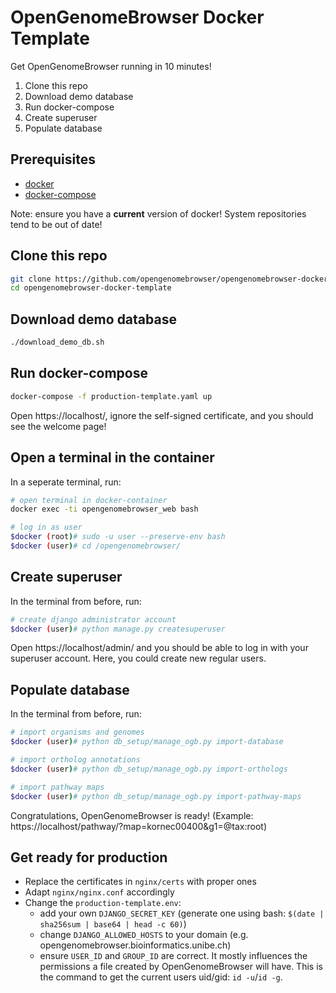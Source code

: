 # OpenGenomeBrowser Docker Template

Get OpenGenomeBrowser running in 10 minutes!

1. Clone this repo
1. Download demo database
1. Run docker-compose
1. Create superuser
1. Populate database

## Prerequisites

- [docker](https://docs.docker.com/get-docker/)
- [docker-compose](https://docs.docker.com/compose/install/)

Note: ensure you have a **current** version of docker! System repositories tend to be out of date!

## Clone this repo

```bash
git clone https://github.com/opengenomebrowser/opengenomebrowser-docker-template.git
cd opengenomebrowser-docker-template
```

## Download demo database

```bash
./download_demo_db.sh
```

## Run docker-compose

```bash
docker-compose -f production-template.yaml up
```

Open https://localhost/, ignore the self-signed certificate, and you should see the welcome page!

## Open a terminal in the container

In a seperate terminal, run:

```bash
# open terminal in docker-container
docker exec -ti opengenomebrowser_web bash

# log in as user
$docker (root)# sudo -u user --preserve-env bash
$docker (user)# cd /opengenomebrowser/
```

## Create superuser

In the terminal from before, run:

```bash
# create django administrator account
$docker (user)# python manage.py createsuperuser
```

Open https://localhost/admin/ and you should be able to log in with your superuser account. Here, you could create new regular users.

## Populate database

In the terminal from before, run:

```bash
# import organisms and genomes
$docker (user)# python db_setup/manage_ogb.py import-database

# import ortholog annotations
$docker (user)# python db_setup/manage_ogb.py import-orthologs

# import pathway maps
$docker (user)# python db_setup/manage_ogb.py import-pathway-maps
```

Congratulations, OpenGenomeBrowser is ready! (Example: https://localhost/pathway/?map=kornec00400&g1=@tax:root)

## Get ready for production

- Replace the certificates in `nginx/certs` with proper ones
- Adapt `nginx/nginx.conf` accordingly
- Change the `production-template.env`:
  - add your own `DJANGO_SECRET_KEY` (generate one using bash: `$(date | sha256sum | base64 | head -c 60)`)
  - change `DJANGO_ALLOWED_HOSTS` to your domain (e.g. opengenomebrowser.bioinformatics.unibe.ch)
  - ensure `USER_ID` and `GROUP_ID` are correct. It mostly influences the permissions a file created by OpenGenomeBrowser will have. This is the command to get the current users uid/gid: `id -u`/`id -g`.
  
  

